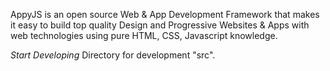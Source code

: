 AppyJS is an open source Web & App Development Framework that makes it easy to build top quality Design and Progressive Websites & Apps with web technologies using pure HTML, CSS, Javascript knowledge.

*Start Developing*
Directory for development "src".